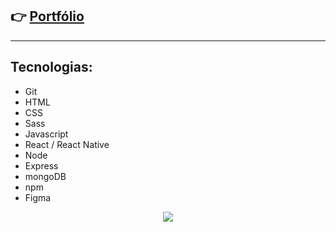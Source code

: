 ## 👉 [Portfólio](https://luciano44.github.io/)
---

## Tecnologias:

- Git
- HTML
- CSS
- Sass
- Javascript
- React / React Native
- Node
- Express
- mongoDB
- npm
- Figma

<p align="center">
  <img src="https://i.ibb.co/cgVZv38/Logo-Outline-Color.png" />
</p>

<!--
**luciano44/luciano44** is a ✨ _special_ ✨ repository because its `README.md` (this file) appears on your GitHub profile.

Here are some ideas to get you started:

- 🔭 I’m currently working on ...
- 🌱 I’m currently learning ...
- 👯 I’m looking to collaborate on ...
- 🤔 I’m looking for help with ...
- 💬 Ask me about ...
- 📫 How to reach me: ...
- 😄 Pronouns: ...
- ⚡ Fun fact: ...
-->

